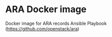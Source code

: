 # ARA Docker image
Docker image for ARA records Ansible Playbook (https://github.com/openstack/ara)

